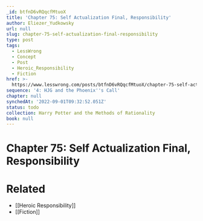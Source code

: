 ```yaml
---
_id: btfnD6vRQqcfMtuoX
title: 'Chapter 75: Self Actualization Final, Responsibility'
author: Eliezer_Yudkowsky
url: null
slug: chapter-75-self-actualization-final-responsibility
type: post
tags:
  - LessWrong
  - Concept
  - Post
  - Heroic_Responsibility
  - Fiction
href: >-
  https://www.lesswrong.com/posts/btfnD6vRQqcfMtuoX/chapter-75-self-actualization-final-responsibility
sequence: '4: HJG and the Phoenix''s Call'
chapter: null
synchedAt: '2022-09-01T09:32:52.051Z'
status: todo
collection: Harry Potter and the Methods of Rationality
book: null
---
```


# Chapter 75: Self Actualization Final, Responsibility


# Related

- [[Heroic Responsibility]]
- [[Fiction]]